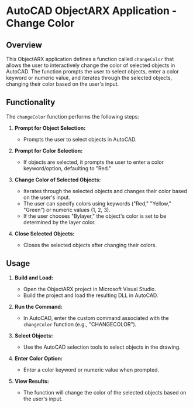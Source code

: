 # AutoCAD ObjectARX Application - Change Color
 
## Overview
 
This ObjectARX application defines a function called `changeColor` that allows the user to interactively change the color of selected objects in AutoCAD. The function prompts the user to select objects, enter a color keyword or numeric value, and iterates through the selected objects, changing their color based on the user's input.
 
## Functionality
 
The `changeColor` function performs the following steps:
 
1. **Prompt for Object Selection:**
   - Prompts the user to select objects in AutoCAD.
 
2. **Prompt for Color Selection:**
   - If objects are selected, it prompts the user to enter a color keyword/option, defaulting to "Red."
 
3. **Change Color of Selected Objects:**
   - Iterates through the selected objects and changes their color based on the user's input.
   - The user can specify colors using keywords ("Red," "Yellow," "Green") or numeric values (1, 2, 3).
   - If the user chooses "Bylayer," the object's color is set to be determined by the layer color.
 
4. **Close Selected Objects:**
   - Closes the selected objects after changing their colors.
 
## Usage
 
1. **Build and Load:**
   - Open the ObjectARX project in Microsoft Visual Studio.
   - Build the project and load the resulting DLL in AutoCAD.
 
2. **Run the Command:**
   - In AutoCAD, enter the custom command associated with the `changeColor` function (e.g., "CHANGECOLOR").
 
3. **Select Objects:**
   - Use the AutoCAD selection tools to select objects in the drawing.
 
4. **Enter Color Option:**
   - Enter a color keyword or numeric value when prompted.
 
5. **View Results:**
   - The function will change the color of the selected objects based on the user's input.
